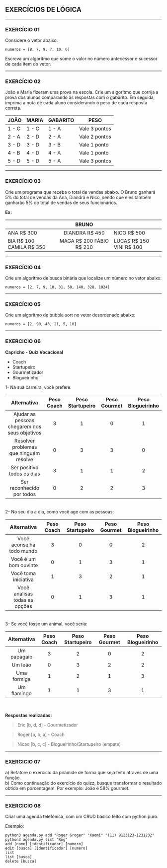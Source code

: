 ## EXERCÍCIOS DE LÓGICA

---

### EXERCÍCIO 01
Considere o vetor abaixo:

`numeros = [8, 7, 9, 7, 10, 6]`

Escreva um algorítmo que some o valor no número antecessor e sucessor de cada item do vetor.

---

### EXERCÍCIO 02
João e Maria fizeram uma prova na escola. Crie um algorítmo que corrija a prova dos alunos comparando as respostas com o gabarito. Em seguida, imprima a nota de cada aluno considerando o peso de cada resposta correta.


JOÃO | MARIA | GABARITO | PESO
--- | --- | --- | ---
1 - C | 1 - C | 1 - A | Vale 3 pontos
2 - A | 2 - D | 2 - A | Vale 2 pontos
3 - D | 3 - D | 3 - B | Vale 1 ponto
4 - B | 4 - D | 4 - A | Vale 1 ponto
5 - D | 5 - D | 5 - A | Vale 3 pontos

---

### EXERCÍCIO 03
Crie um programa que receba o total de vendas abaixo. O Bruno ganhará 5% do total de vendas da Ana, Diandra e Nico, sendo que eles também ganharão 5% do total de vendas de seus funcionários.  


 **Ex:**

|                             |           BRUNO           |                              |
| --------------------------- |:-------------------------:| ---------------------------- |
|          ANA R$ 300         |       DIANDRA R$ 450      |          NICO R$ 500         |
| BIA R$ 100    CAMILA R$ 350 | MAGA R$ 200  FÁBIO R$ 210 |  LUCAS R$ 150   VINI R$ 100  |

---

### EXERCÍCIO 04
Crie um algorítmo de busca binária que localize um número no vetor abaixo:

`numeros = [2, 7, 9, 10, 31, 50, 140, 328, 1024]`

---

### EXERCÍCIO 05
Crie um algorítmo de bubble sort no vetor desordenado abaixo:

`numeros = [2, 90, 43, 21, 5, 10]`

---

### EXERCICIO 06

**Capricho - Quiz Vocacional**

- Coach
- Startupeiro
- Gourmetizador
- Blogueirinho


1- Na sua carreira, você prefere:


| Alternativa   | Peso Coach | Peso Startupeiro  | Peso Gourmet | Peso Blogueirinho  |
|    :----:   |    :----:   |    :----:   |    :----:   |    :----:   |
| Ajudar as pessoas chegarem nos seus objetivos      | 3  | 1  | 0  | 1  |
| Resolver problemas que ninguém resolve    |  0  | 3  | 3  | 0  |
| Ser positivo todos os dias   |  3  | 1  | 1  | 2 |
| Ser reconhecido por todos   |  0  | 2  | 2  | 3 |

<br>
2- No seu dia a dia, como você age com as pessoas:


| Alternativa   | Peso Coach | Peso Startupeiro  | Peso Gourmet | Peso Blogueirinho  |
|    :----:   |    :----:   |    :----:   |    :----:   |    :----:   |
| Você aconselha todo mundo      | 3  | 0  | 0  | 2  |
| Você é um bom ouvinte    |  0  | 1  | 3  | 1  |
| Você toma iniciativa   |  1  | 3  | 2  | 1 |
| Você analisas todas as opções     |  0  | 1  | 3  | 1 |

<br>
3- Se você fosse um animal, você seria:


| Alternativa   | Peso Coach | Peso Startupeiro  | Peso Gourmet | Peso Blogueirinho  |
|    :----:   |    :----:   |    :----:   |    :----:   |    :----:   |
| Um papagaio      | 3  | 2  | 0  | 2  |
| Um leão      |  0  | 3  | 2  | 2 |
| Uma formiga     |  1  | 2  | 1  | 3 |
| Um flamingo     |  1  | 1  | 3  | 1 |

<br>

**Respostas realizadas:**

> Eric [b, d, d] -  Gourmetizador

> Roger [a, b, a] -   Coach

> Nicao [b, c, c] -   Blogueirinho/Startupeiro (empate)

---

### EXERCICIO 07
a) Refatore o exercício da pirâmide de forma que seja feito através de uma função.
<br>
b) Como continuação do exercício do quizz, busque transformar o resultado obtido em porcentagem. Por exemplo: João é 58% gourmet.

---

### EXERCICIO 08
Criar uma agenda telefônica, com um CRUD básico feito com python puro.

Exemplo:

```
python3 agenda.py add "Roger Groger" "Xaomi" "(11) 9123123-1231232"
python3 agenda.py list "Rog"
add [nome] [identificador] [numero]
edit [busca] [identificador] [numero]
list
list [busca]
delete [busca]
```
